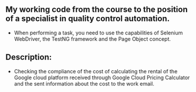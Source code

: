 ## My working code from the course to the position of a specialist in quality control automation.

* When performing a task, you need to use the capabilities of Selenium WebDriver, the TestNG framework and the Page Object concept.
## Description:

* Checking the compliance of the cost of calculating the rental of the Google cloud platform received through Google Cloud Pricing Calculator and the sent information about the cost to the work email.
